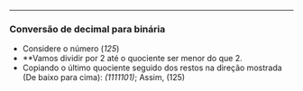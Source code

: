 ___
### Conversão de decimal para binária
- Considere o número (*125*)
- **Vamos dividir por 2 até o quociente ser menor do que 2.
- Copiando o último quociente seguido dos restos na direção mostrada (De baixo para cima):
*(1111101)*;
Assim, (125)  
